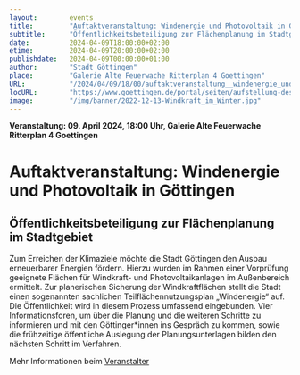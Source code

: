 ```yaml
---
layout:        events
title:         "Auftaktveranstaltung: Windenergie und Photovoltaik in Göttingen"
subtitle:      "Öffentlichkeitsbeteiligung zur Flächenplanung im Stadtgebiet"
date:          2024-04-09T18:00:00+02:00
etime:         2024-04-09T20:00:00+02:00
publishdate:   2024-04-09T00:00:00+01:00
author:        "Stadt Göttingen"
place:         "Galerie Alte Feuerwache Ritterplan 4 Goettingen"
URL:           "/2024/04/09/18/00/auftaktveranstaltung__windenergie_und_photovoltaik_in_goettingen"
locURL:        "https://www.goettingen.de/portal/seiten/aufstellung-des-sachlichen-teilflaechennutzungsplans-windenergie-900001126-25480.html"
image:         "/img/banner/2022-12-13-Windkraft_im_Winter.jpg"
---
```


**Veranstaltung: 09. April 2024, 18:00 Uhr, Galerie Alte Feuerwache Ritterplan 4 Goettingen**

Auftaktveranstaltung: Windenergie und Photovoltaik in Göttingen
===========

Öffentlichkeitsbeteiligung zur Flächenplanung im Stadtgebiet
-----------
Zum Erreichen der Klimaziele möchte die Stadt Göttingen den Ausbau erneuerbarer Energien fördern. Hierzu wurden im Rahmen einer Vorprüfung geeignete Flächen für Windkraft- und Photovoltaikanlagen im Außenbereich ermittelt.  Zur planerischen Sicherung der Windkraftflächen  stellt die Stadt einen sogenannten sachlichen Teilflächennutzungsplan „Windenergie“ auf. Die Öffentlichkeit wird in diesem Prozess umfassend eingebunden. Vier Informationsforen, um über die Planung und die weiteren Schritte zu informieren und mit den Göttinger*innen ins Gespräch zu kommen, sowie die frühzeitige öffentliche Auslegung der Planungsunterlagen bilden den nächsten Schritt im Verfahren.


Mehr Informationen beim [Veranstalter](https://www.goettingen.de/portal/seiten/aufstellung-des-sachlichen-teilflaechennutzungsplans-windenergie-900001126-25480.html)
